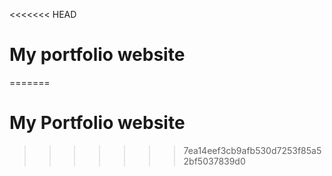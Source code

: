 <<<<<<< HEAD
# My portfolio website
=======
# My Portfolio website
>>>>>>> 7ea14eef3cb9afb530d7253f85a52bf5037839d0
